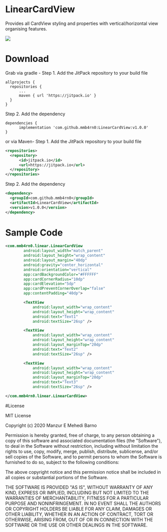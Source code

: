 # LinearCardView
Provides all CardView styling and properties with vertical/horizontal view organising features.

[![](https://jitpack.io/v/mmb4rn0/LinearCardView.svg)](https://jitpack.io/#mmb4rn0/LinearCardView)

# Download
Grab via gradle - Step 1. Add the JitPack repository to your build file
  ```grovy
allprojects {
   	repositories {
   		...
   		maven { url 'https://jitpack.io' }
   	}
}
  ```
  Step 2. Add the dependency
  ```grovy
dependencies {
   	    implementation 'com.github.mmb4rn0:LinearCardView:v1.0.0'
}
  ```
or via Maven-
  Step 1. Add the JitPack repository to your build file
  ```xml
<repositories>
   	<repository>
   		<id>jitpack.io</id>
   		<url>https://jitpack.io</url>
   	</repository>
</repositories>
  ```
  Step 2. Add the dependency
  ```xml
<dependency>
   	<groupId>com.github.mmb4rn0</groupId>
   	<artifactId>LinearCardView</artifactId>
   	<version>v1.0.0</version>
</dependency>
  ```

# Sample Code
```xml
<com.mmb4rn0.linear.LinearCardView
        android:layout_width="match_parent"
        android:layout_height="wrap_content"
        android:layout_margin="40dp"
        android:gravity="center_horizontal"
        android:orientation="vertical"
        app:cardBackgroundColor="#FFFFFF"
        app:cardCornerRadius="10dp"
        app:cardElevation="5dp"
        app:cardPreventCornerOverlap="false"
        app:contentPadding="40dp">

        <TextView
            android:layout_width="wrap_content"
            android:layout_height="wrap_content"
            android:text="Text1"
            android:textSize="26sp" />

        <TextView
            android:layout_width="wrap_content"
            android:layout_height="wrap_content"
            android:layout_marginTop="20dp"
            android:text="Text2"
            android:textSize="26sp" />

        <TextView
            android:layout_width="wrap_content"
            android:layout_height="wrap_content"
            android:layout_marginTop="20dp"
            android:text="Text3"
            android:textSize="26sp" />

</com.mmb4rn0.linear.LinearCardView>
   ```

#License

MIT License

Copyright (c) 2020 Manzur E Mehedi Barno

Permission is hereby granted, free of charge, to any person obtaining a copy
of this software and associated documentation files (the "Software"), to deal
in the Software without restriction, including without limitation the rights
to use, copy, modify, merge, publish, distribute, sublicense, and/or sell
copies of the Software, and to permit persons to whom the Software is
furnished to do so, subject to the following conditions:

The above copyright notice and this permission notice shall be included in all
copies or substantial portions of the Software.

THE SOFTWARE IS PROVIDED "AS IS", WITHOUT WARRANTY OF ANY KIND, EXPRESS OR
IMPLIED, INCLUDING BUT NOT LIMITED TO THE WARRANTIES OF MERCHANTABILITY,
FITNESS FOR A PARTICULAR PURPOSE AND NONINFRINGEMENT. IN NO EVENT SHALL THE
AUTHORS OR COPYRIGHT HOLDERS BE LIABLE FOR ANY CLAIM, DAMAGES OR OTHER
LIABILITY, WHETHER IN AN ACTION OF CONTRACT, TORT OR OTHERWISE, ARISING FROM,
OUT OF OR IN CONNECTION WITH THE SOFTWARE OR THE USE OR OTHER DEALINGS IN THE
SOFTWARE.

